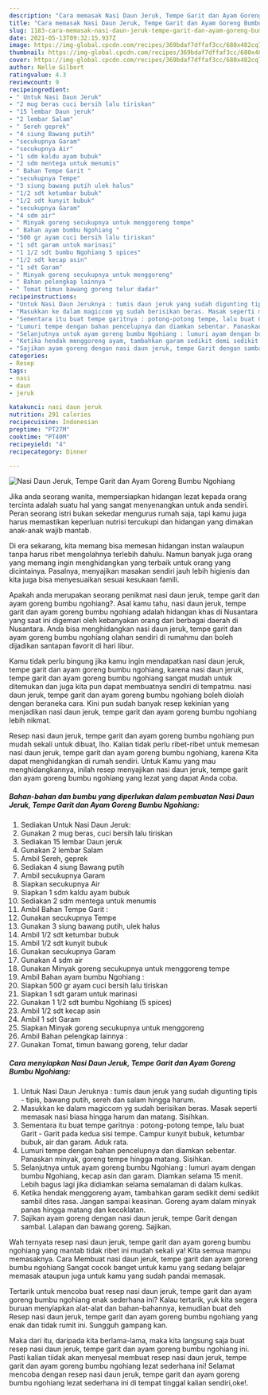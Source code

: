 ```yaml
---
description: "Cara memasak Nasi Daun Jeruk, Tempe Garit dan Ayam Goreng Bumbu Ngohiang yang enak Untuk Jualan"
title: "Cara memasak Nasi Daun Jeruk, Tempe Garit dan Ayam Goreng Bumbu Ngohiang yang enak Untuk Jualan"
slug: 1183-cara-memasak-nasi-daun-jeruk-tempe-garit-dan-ayam-goreng-bumbu-ngohiang-yang-enak-untuk-jualan
date: 2021-05-13T09:32:15.937Z
image: https://img-global.cpcdn.com/recipes/369bdaf7dffaf3cc/680x482cq70/nasi-daun-jeruk-tempe-garit-dan-ayam-goreng-bumbu-ngohiang-foto-resep-utama.jpg
thumbnail: https://img-global.cpcdn.com/recipes/369bdaf7dffaf3cc/680x482cq70/nasi-daun-jeruk-tempe-garit-dan-ayam-goreng-bumbu-ngohiang-foto-resep-utama.jpg
cover: https://img-global.cpcdn.com/recipes/369bdaf7dffaf3cc/680x482cq70/nasi-daun-jeruk-tempe-garit-dan-ayam-goreng-bumbu-ngohiang-foto-resep-utama.jpg
author: Nelle Gilbert
ratingvalue: 4.3
reviewcount: 9
recipeingredient:
- " Untuk Nasi Daun Jeruk"
- "2 mug beras cuci bersih lalu tiriskan"
- "15 lembar Daun jeruk"
- "2 lembar Salam"
- " Sereh geprek"
- "4 siung Bawang putih"
- "secukupnya Garam"
- "secukupnya Air"
- "1 sdm kaldu ayam bubuk"
- "2 sdm mentega untuk menumis"
- " Bahan Tempe Garit "
- "secukupnya Tempe"
- "3 siung bawang putih ulek halus"
- "1/2 sdt ketumbar bubuk"
- "1/2 sdt kunyit bubuk"
- "secukupnya Garam"
- "4 sdm air"
- " Minyak goreng secukupnya untuk menggoreng tempe"
- " Bahan ayam bumbu Ngohiang "
- "500 gr ayam cuci bersih lalu tiriskan"
- "1 sdt garam untuk marinasi"
- "1 1/2 sdt bumbu Ngohiang 5 spices"
- "1/2 sdt kecap asin"
- "1 sdt Garam"
- " Minyak goreng secukupnya untuk menggoreng"
- " Bahan pelengkap lainnya "
- " Tomat timun bawang goreng telur dadar"
recipeinstructions:
- "Untuk Nasi Daun Jeruknya : tumis daun jeruk yang sudah digunting tipis - tipis, bawang putih, sereh dan salam hingga harum."
- "Masukkan ke dalam magiccom yg sudah berisikan beras. Masak seperti memasak nasi biasa hingga harum dan matang. Sisihkan."
- "Sementara itu buat tempe garitnya : potong-potong tempe, lalu buat Garit - Garit pada kedua sisi tempe. Campur kunyit bubuk, ketumbar bubuk, air dan garam. Aduk rata."
- "Lumuri tempe dengan bahan pencelupnya dan diamkan sebentar. Panaskan minyak, goreng tempe hingga matang. Sisihkan."
- "Selanjutnya untuk ayam goreng bumbu Ngohiang : lumuri ayam dengan bumbu Ngohiang, kecap asin dan garam. Diamkan selama 15 menit. Lebih bagus lagi jika didiamkan selama semalaman di dalam kulkas."
- "Ketika hendak menggoreng ayam, tambahkan garam sedikit demi sedikit sambil dites rasa. Jangan sampai keasinan. Goreng ayam dalam minyak panas hingga matang dan kecoklatan."
- "Sajikan ayam goreng dengan nasi daun jeruk, tempe Garit dengan sambal. Lalapan dan bawang goreng. Sajikan."
categories:
- Resep
tags:
- nasi
- daun
- jeruk

katakunci: nasi daun jeruk 
nutrition: 291 calories
recipecuisine: Indonesian
preptime: "PT27M"
cooktime: "PT40M"
recipeyield: "4"
recipecategory: Dinner

---
```



![Nasi Daun Jeruk, Tempe Garit dan Ayam Goreng Bumbu Ngohiang](https://img-global.cpcdn.com/recipes/369bdaf7dffaf3cc/680x482cq70/nasi-daun-jeruk-tempe-garit-dan-ayam-goreng-bumbu-ngohiang-foto-resep-utama.jpg)

Jika anda seorang wanita, mempersiapkan hidangan lezat kepada orang tercinta adalah suatu hal yang sangat menyenangkan untuk anda sendiri. Peran seorang istri bukan sekedar mengurus rumah saja, tapi kamu juga harus memastikan keperluan nutrisi tercukupi dan hidangan yang dimakan anak-anak wajib mantab.

Di era  sekarang, kita memang bisa memesan hidangan instan walaupun tanpa harus ribet mengolahnya terlebih dahulu. Namun banyak juga orang yang memang ingin menghidangkan yang terbaik untuk orang yang dicintainya. Pasalnya, menyajikan masakan sendiri jauh lebih higienis dan kita juga bisa menyesuaikan sesuai kesukaan famili. 



Apakah anda merupakan seorang penikmat nasi daun jeruk, tempe garit dan ayam goreng bumbu ngohiang?. Asal kamu tahu, nasi daun jeruk, tempe garit dan ayam goreng bumbu ngohiang adalah hidangan khas di Nusantara yang saat ini digemari oleh kebanyakan orang dari berbagai daerah di Nusantara. Anda bisa menghidangkan nasi daun jeruk, tempe garit dan ayam goreng bumbu ngohiang olahan sendiri di rumahmu dan boleh dijadikan santapan favorit di hari libur.

Kamu tidak perlu bingung jika kamu ingin mendapatkan nasi daun jeruk, tempe garit dan ayam goreng bumbu ngohiang, karena nasi daun jeruk, tempe garit dan ayam goreng bumbu ngohiang sangat mudah untuk ditemukan dan juga kita pun dapat membuatnya sendiri di tempatmu. nasi daun jeruk, tempe garit dan ayam goreng bumbu ngohiang boleh diolah dengan beraneka cara. Kini pun sudah banyak resep kekinian yang menjadikan nasi daun jeruk, tempe garit dan ayam goreng bumbu ngohiang lebih nikmat.

Resep nasi daun jeruk, tempe garit dan ayam goreng bumbu ngohiang pun mudah sekali untuk dibuat, lho. Kalian tidak perlu ribet-ribet untuk memesan nasi daun jeruk, tempe garit dan ayam goreng bumbu ngohiang, karena Kita dapat menghidangkan di rumah sendiri. Untuk Kamu yang mau menghidangkannya, inilah resep menyajikan nasi daun jeruk, tempe garit dan ayam goreng bumbu ngohiang yang lezat yang dapat Anda coba.

<!--inarticleads1-->

##### Bahan-bahan dan bumbu yang diperlukan dalam pembuatan Nasi Daun Jeruk, Tempe Garit dan Ayam Goreng Bumbu Ngohiang:

1. Sediakan  Untuk Nasi Daun Jeruk:
1. Gunakan 2 mug beras, cuci bersih lalu tiriskan
1. Sediakan 15 lembar Daun jeruk
1. Gunakan 2 lembar Salam
1. Ambil  Sereh, geprek
1. Sediakan 4 siung Bawang putih
1. Ambil secukupnya Garam
1. Siapkan secukupnya Air
1. Siapkan 1 sdm kaldu ayam bubuk
1. Sediakan 2 sdm mentega untuk menumis
1. Ambil  Bahan Tempe Garit :
1. Gunakan secukupnya Tempe
1. Gunakan 3 siung bawang putih, ulek halus
1. Ambil 1/2 sdt ketumbar bubuk
1. Ambil 1/2 sdt kunyit bubuk
1. Gunakan secukupnya Garam
1. Gunakan 4 sdm air
1. Gunakan  Minyak goreng secukupnya untuk menggoreng tempe
1. Ambil  Bahan ayam bumbu Ngohiang :
1. Siapkan 500 gr ayam cuci bersih lalu tiriskan
1. Siapkan 1 sdt garam untuk marinasi
1. Gunakan 1 1/2 sdt bumbu Ngohiang (5 spices)
1. Ambil 1/2 sdt kecap asin
1. Ambil 1 sdt Garam
1. Siapkan  Minyak goreng secukupnya untuk menggoreng
1. Ambil  Bahan pelengkap lainnya :
1. Gunakan  Tomat, timun bawang goreng, telur dadar




<!--inarticleads2-->

##### Cara menyiapkan Nasi Daun Jeruk, Tempe Garit dan Ayam Goreng Bumbu Ngohiang:

1. Untuk Nasi Daun Jeruknya : tumis daun jeruk yang sudah digunting tipis - tipis, bawang putih, sereh dan salam hingga harum.
1. Masukkan ke dalam magiccom yg sudah berisikan beras. Masak seperti memasak nasi biasa hingga harum dan matang. Sisihkan.
1. Sementara itu buat tempe garitnya : potong-potong tempe, lalu buat Garit - Garit pada kedua sisi tempe. Campur kunyit bubuk, ketumbar bubuk, air dan garam. Aduk rata.
1. Lumuri tempe dengan bahan pencelupnya dan diamkan sebentar. Panaskan minyak, goreng tempe hingga matang. Sisihkan.
1. Selanjutnya untuk ayam goreng bumbu Ngohiang : lumuri ayam dengan bumbu Ngohiang, kecap asin dan garam. Diamkan selama 15 menit. Lebih bagus lagi jika didiamkan selama semalaman di dalam kulkas.
1. Ketika hendak menggoreng ayam, tambahkan garam sedikit demi sedikit sambil dites rasa. Jangan sampai keasinan. Goreng ayam dalam minyak panas hingga matang dan kecoklatan.
1. Sajikan ayam goreng dengan nasi daun jeruk, tempe Garit dengan sambal. Lalapan dan bawang goreng. Sajikan.




Wah ternyata resep nasi daun jeruk, tempe garit dan ayam goreng bumbu ngohiang yang mantab tidak ribet ini mudah sekali ya! Kita semua mampu memasaknya. Cara Membuat nasi daun jeruk, tempe garit dan ayam goreng bumbu ngohiang Sangat cocok banget untuk kamu yang sedang belajar memasak ataupun juga untuk kamu yang sudah pandai memasak.

Tertarik untuk mencoba buat resep nasi daun jeruk, tempe garit dan ayam goreng bumbu ngohiang enak sederhana ini? Kalau tertarik, yuk kita segera buruan menyiapkan alat-alat dan bahan-bahannya, kemudian buat deh Resep nasi daun jeruk, tempe garit dan ayam goreng bumbu ngohiang yang enak dan tidak rumit ini. Sungguh gampang kan. 

Maka dari itu, daripada kita berlama-lama, maka kita langsung saja buat resep nasi daun jeruk, tempe garit dan ayam goreng bumbu ngohiang ini. Pasti kalian tiidak akan menyesal membuat resep nasi daun jeruk, tempe garit dan ayam goreng bumbu ngohiang lezat sederhana ini! Selamat mencoba dengan resep nasi daun jeruk, tempe garit dan ayam goreng bumbu ngohiang lezat sederhana ini di tempat tinggal kalian sendiri,oke!.

